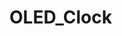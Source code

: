 # OLED_Clock
### [](https://hackaday.com/2017/10/02/7-segment-digits-slide-stylishly-on-this-oled-clock/)
